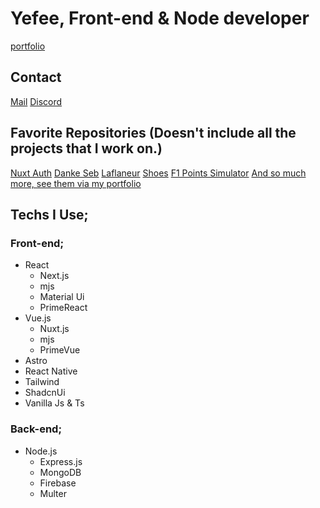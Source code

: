 # Yefee, Front-end & Node developer
[portfolio](https://portfolio-yefee8.vercel.app/)

## Contact
[Mail](mailto:findikliyavuzefe@gmail.com)
[Discord](https://discord.com/users/420291800905940992)

## Favorite Repositories (Doesn't include all the projects that I work on.)
[Nuxt Auth](https://github.com/Yefee8/nuxt-auth)
[Danke Seb](https://github.com/Yefee8/dankeseb)
[Laflaneur](https://laflaneur.vercel.app)
[Shoes](https://github.com/Yefee8/shoes)
[F1 Points Simulator](https://github.com/Yefee8/f1-points-simulator)
[And so much more, see them via my portfolio](https://github.com/Yefee8/portfolio)

## Techs I Use;

### Front-end;
* React
  * Next.js
  * mjs
  * Material Ui
  * PrimeReact
* Vue.js
  * Nuxt.js
  * mjs
  * PrimeVue
* Astro
* React Native
* Tailwind
* ShadcnUi
* Vanilla Js & Ts

### Back-end;
* Node.js
  * Express.js
  * MongoDB
  * Firebase
  * Multer
